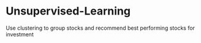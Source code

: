 # Unsupervised-Learning
Use clustering to group stocks and recommend best performing stocks for investment
